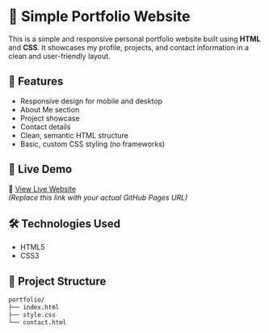 # 💼 Simple Portfolio Website

This is a simple and responsive personal portfolio website built using **HTML** and **CSS**. It showcases my profile, projects, and contact information in a clean and user-friendly layout.

## 🌟 Features

- Responsive design for mobile and desktop
- About Me section
- Project showcase
- Contact details
- Clean, semantic HTML structure
- Basic, custom CSS styling (no frameworks)

## 🚀 Live Demo

🔗 [View Live Website](https://uthragiri-k.neocities.org/portfolio/)  
*(Replace this link with your actual GitHub Pages URL)*

## 🛠️ Technologies Used

- HTML5
- CSS3

## 📂 Project Structure

```bash
portfolio/
├── index.html
├── style.css
└── contact.html
    
